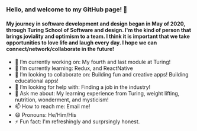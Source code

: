 ### Hello, and welcome to my GitHub page! 👋

#### My journey in software development and design began in May of 2020, through Turing School of Software and design. I'm the kind of person that brings joviality and optimism to a team. I think it is important that we take opportunities to love life and laugh every day. I hope we can connect/network/collaborate in the future!

- 🔭 I’m currently working on: My fourth and last module at Turing!
- 🌱 I’m currently learning: Redux, and ReactNative
- 🤝 I’m looking to collaborate on: Building fun and creative apps! Building educational apps!
- 🤔 I’m looking for help with: Finding a job in the industry!
- 💬 Ask me about: My learning experience from Turing, weight lifting, nutrition, wonderment, and mysticism!
- 📫 How to reach me: Email me!
- 😄 Pronouns: He/Him/His
- ⚡ Fun fact: I'm refreshingly and surprsingly honest.

